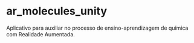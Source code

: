 # ar_molecules_unity
Aplicativo para auxiliar no processo de ensino-aprendizagem de química com Realidade Aumentada.
